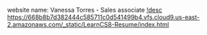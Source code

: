 website name: Vanessa Torres - Sales associate 
[!desc](img/ScreenshotWebsite.jpg)
https://668b8b7d382444c585711c0d541499b4.vfs.cloud9.us-east-2.amazonaws.com/_static/LearnCS8-Resume/index.html